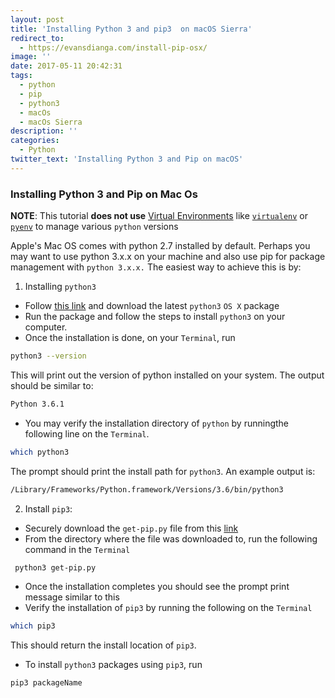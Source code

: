 ```yaml
---
layout: post
title: 'Installing Python 3 and pip3  on macOS Sierra'
redirect_to:
  - https://evansdianga.com/install-pip-osx/
image: ''
date: 2017-05-11 20:42:31
tags:
  - python
  - pip
  - python3
  - macOs
  - macOs Sierra
description: ''
categories:
  - Python
twitter_text: 'Installing Python 3 and Pip on macOS'
---
```


### Installing Python 3 and Pip on Mac Os

**NOTE**: This tutorial **does not use** [Virtual Environments](https://packaging.python.org/installing/#creating-and-using-virtual-environments) like [`virtualenv`](https://packaging.python.org/key_projects/#virtualenv) or [`pyenv`](https://packaging.python.org/key_projects/#venv) to manage various `python` versions

Apple's Mac OS comes with python 2.7 installed by default. Perhaps you may want to use python 3.x.x on your machine and also use pip for package management with `python 3.x.x.` The easiest way to achieve this is by:

1. Installing `python3`

- Follow [this link](https://www.python.org/) and download the latest `python3` `OS X` package
- Run the package and follow the steps to install `python3` on your computer.
- Once the installation is done, on your `Terminal`, run

```bash
python3 --version
```

This will print out the version of python installed on your system. The output should be similar to:

```bash
Python 3.6.1
```

- You may verify the installation directory of `python` by runningthe following line on the `Terminal`.

```bash
which python3
```

The prompt should print the install path for `python3`. An example output is:

```bash
/Library/Frameworks/Python.framework/Versions/3.6/bin/python3
```

2. Install `pip3`:

- Securely download the `get-pip.py` file from this [link](https://pip.pypa.io/en/stable/installing/)
- From the directory where the file was downloaded to, run the following command in the `Terminal`

```bash
 python3 get-pip.py
```

- Once the installation completes you should see the prompt print message similar to this
- Verify the installation of `pip3` by running the following on the `Terminal`

```bash
which pip3
```

This should return the install location of `pip3`.

- To install `python3` packages using `pip3`, run

```bash
pip3 packageName
```
